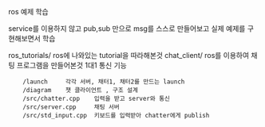 ros 예제 학습

service를 이용하지 않고 pub,sub 만으로 msg를 스스로 만들어보고 실제 예제를 구현해보면서 학습

ros_tutorials/	ros에 나와있는 tutorial을 따라해본것
chat_client/	ros를 이용하여 채팅 프로그램을 만들어본것
		1대1 통신 기능
		
		/launch		각각 서버, 채터1, 채터2를 만드는 launch
		/diagram	챗 클라이언트 , 구조 설계 
		/src/chatter.cpp	입력을 받고 server와 통신
		/src/server.cpp		채팅 서버
		/src/std_input.cpp	키보드를 입력받아 chatter에게 publish
